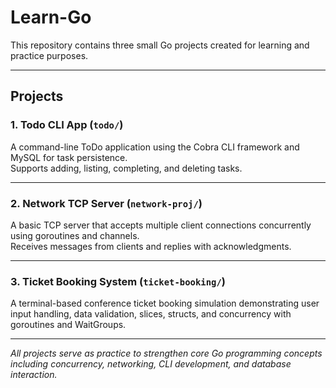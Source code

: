# Learn-Go

This repository contains three small Go projects created for learning and practice purposes.

---

## Projects

### 1. Todo CLI App (`todo/`)

A command-line ToDo application using the Cobra CLI framework and MySQL for task persistence.  
Supports adding, listing, completing, and deleting tasks.

---

### 2. Network TCP Server (`network-proj/`)

A basic TCP server that accepts multiple client connections concurrently using goroutines and channels.  
Receives messages from clients and replies with acknowledgments.

---

### 3. Ticket Booking System (`ticket-booking/`)

A terminal-based conference ticket booking simulation demonstrating user input handling, data validation, slices, structs, and concurrency with goroutines and WaitGroups.

---

*All projects serve as practice to strengthen core Go programming concepts including concurrency, networking, CLI development, and database interaction.*
